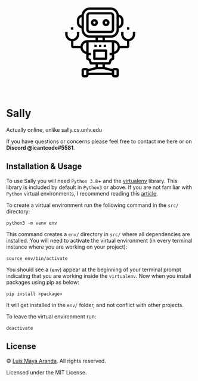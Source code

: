 <br>

<p align="center">
<a href="https://github.com/3SUM"><img width="200" src="./logo/sally.png" alt="Sally logo"></a>
</p>

<br>

# Sally

Actually online, unlike sally.cs.unlv.edu

If you have questions or concerns please feel free to contact me here or on **Discord @icantcode#5581**.

## Installation & Usage

To use Sally you will need `Python 3.8`+ and the [virtualenv](https://virtualenv.pypa.io/en/latest/)
library. This library is included by default in `Python3` or above. If you are not familiar with `Python` virtual environments, I recommend reading this [article](https://realpython.com/python-virtual-environments-a-primer/).

To create a virtual environment run the following command in the `src/` directory:

```
python3 -m venv env
```

This command creates a `env/` directory in `src/` where all dependencies are installed. You will need to activate the virtual environment (in every terminal instance where you are working on your project):

```
source env/bin/activate
```

You should see a (`env`) appear at the beginning of your terminal prompt indicating that you are working inside the `virtualenv`. Now when you install packages using pip as below:

```
pip install <package>
```

It will get installed in the `env/` folder, and not conflict with other projects.


To leave the virtual environment run:

```
deactivate
```

## License

&copy; [Luis Maya Aranda](https://github.com/3SUM). All rights reserved.

Licensed under the MIT License.